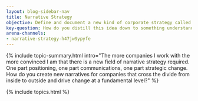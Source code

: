 ```yaml
---
layout: blog-sidebar-nav
title: Narrative Strategy
objective: Define and document a new kind of corporate strategy called narrative strategy.
key-question: How do you distill this idea down to something understandable and compelling that doesn't look like simple positioning work.
arena-channels:
- narrative-strategy-h47jw9ypyfe
---
```


{% include topic-summary.html intro="The more companies I work with the more convinced I am that there is a new field of narrative strategy required. One part positioning, one part communications, one part strategic change. How do you create new narratives for companies that cross the divide from inside to outside and drive change at a fundamental level?" %}

{% include topics.html %}